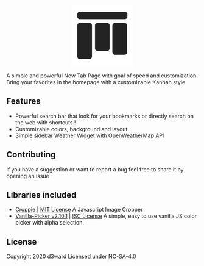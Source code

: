 <p align="center">
 <img src="src/512x512.png" alt="b2ntp"
	title="b2ntp" width="160" height="160" />
</p>

A simple and powerful New Tab Page with goal of speed and customization.
Bring your favorites in the homepage with a customizable Kanban style


## Features
- Powerful search bar that look for your bookmarks or directly search on the web with shortcuts !
- Customizable colors, background and layout 
- Simple sidebar Weather Widget with OpenWeatherMap API

## Contributing

If you have a suggestion or want to report a bug feel free to share it by opening an issue

## Libraries included
 
 - [Croppie](http://foliotek.github.io/Croppie/) | [MIT License](https://github.com/Foliotek/Croppie/blob/master/LICENSE) A Javascript Image Cropper  
 - [Vanilla-Picker v2.10.1](https://vanilla-picker.js.org) | [ISC License](https://github.com/Sphinxxxx/vanilla-picker/blob/master/LICENSE.md) A simple, easy to use vanilla JS color picker with alpha selection.

## License

Copyright 2020 d3ward
Licensed under [NC-SA-4.0](https://creativecommons.org/licenses/by-nc-sa/4.0/)


